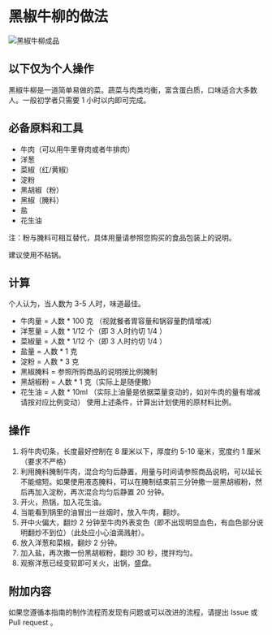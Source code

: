 # 黑椒牛柳的做法

![黑椒牛柳成品](./黑椒牛柳.jpg)

## 以下仅为个人操作

黑椒牛柳是一道简单易做的菜。蔬菜与肉类均衡，富含蛋白质，口味适合大多数人。一般初学者只需要 1 小时以内即可完成。

## 必备原料和工具

- 牛肉（可以用牛里脊肉或者牛排肉）
- 洋葱
- 菜椒（红/黄椒）
- 淀粉
- 黑胡椒（粉）
- 黑椒（腌料）
- 盐
- 花生油

注：粉与腌料可相互替代，具体用量请参照您购买的食品包装上的说明。

建议使用不粘锅。

## 计算

个人认为，当人数为 3-5 人时，味道最佳。

- 牛肉量 = 人数 * 100 克 （视就餐者胃容量和锅容量酌情增减）
- 洋葱量 = 人数 * 1/12 个（即 3 人时约切 1/4 ）
- 菜椒量 = 人数 * 1/12 个（即 3 人时约切 1/4 ）
- 盐量 = 人数 * 1 克
- 淀粉 = 人数 * 3 克
- 黑椒腌料 = 参照所购商品的说明按比例腌制
- 黑胡椒粉 = 人数 * 1 克（实际上是随便撒）
- 花生油 = 人数 * 10ml （实际上油量是依据菜量变动的，如对牛肉的量有增减请按对应比例变动）
使用上述条件，计算出计划使用的原材料比例。

## 操作

1. 将牛肉切条，长度最好控制在 8 厘米以下，厚度约 5-10 毫米，宽度约 1 厘米（要求不严格）
2. 利用腌料腌制牛肉，混合均匀后静置，用量与时间请参照商品说明，可以延长不能缩短。如果使用液态腌料，可以在腌制结束前三分钟撒一层黑胡椒粉，然后再加入淀粉，再次混合均匀后静置 20 分钟。
3. 开火，热锅，加入花生油。
4. 当能看到锅里的油冒出一丝烟时，放入牛肉，翻炒。
5. 开中火偏大，翻炒 2 分钟至牛肉外表变色（即不出现明显血色，有血色部分说明翻炒不到位）（此处应小心油滴溅射）。
6. 放入洋葱和菜椒，翻炒 2 分钟。
7. 加入盐，再次撒一份黑胡椒粉，翻炒 30 秒，搅拌均匀。
8. 观察洋葱已经变软即可关火，出锅，盛盘。


## 附加内容

如果您遵循本指南的制作流程而发现有问题或可以改进的流程，请提出 Issue 或 Pull request 。

